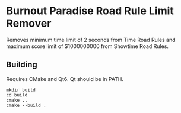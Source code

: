# Burnout Paradise Road Rule Limit Remover
Removes minimum time limit of 2 seconds from Time Road Rules and maximum score limit of $1000000000 from Showtime Road Rules.

## Building
Requires CMake and Qt6. Qt should be in PATH.

```
mkdir build
cd build
cmake ..
cmake --build .
```